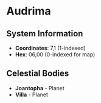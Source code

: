 # Audrima

## System Information
- **Coordinates**: 7,1 (1-indexed)
- **Hex**: 06,00 (0-indexed for map)

## Celestial Bodies
- **Joantopha** - Planet
- **Villa** - Planet
